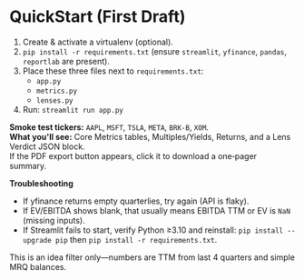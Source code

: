 # QuickStart (First Draft)

1) Create & activate a virtualenv (optional).  
2) `pip install -r requirements.txt` (ensure `streamlit`, `yfinance`, `pandas`, `reportlab` are present).  
3) Place these three files next to `requirements.txt`:
   - `app.py`
   - `metrics.py`
   - `lenses.py`
4) Run: `streamlit run app.py`

**Smoke test tickers:** `AAPL`, `MSFT`, `TSLA`, `META`, `BRK-B`, `XOM`.  
**What you'll see:** Core Metrics tables, Multiples/Yields, Returns, and a Lens Verdict JSON block.  
If the PDF export button appears, click it to download a one‑pager summary.

**Troubleshooting**
- If yfinance returns empty quarterlies, try again (API is flaky).  
- If EV/EBITDA shows blank, that usually means EBITDA TTM or EV is `NaN` (missing inputs).  
- If Streamlit fails to start, verify Python ≥3.10 and reinstall: `pip install --upgrade pip` then `pip install -r requirements.txt`.

This is an idea filter only—numbers are TTM from last 4 quarters and simple MRQ balances.
